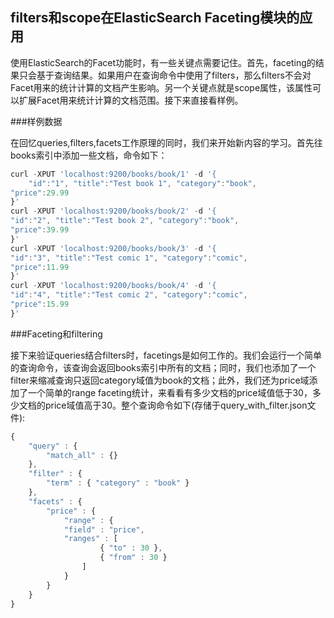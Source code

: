 ## filters和scope在ElasticSearch Faceting模块的应用

使用ElasticSearch的Facet功能时，有一些关键点需要记住。首先，faceting的结果只会基于查询结果。如果用户在查询命令中使用了filters，那么filters不会对Facet用来的统计计算的文档产生影响。另一个关键点就是scope属性，该属性可以扩展Facet用来统计计算的文档范围。接下来直接看样例。

###样例数据

在回忆queries,filters,facets工作原理的同时，我们来开始新内容的学习。首先往books索引中添加一些文档，命令如下：
```javascript
curl -XPUT 'localhost:9200/books/book/1' -d '{
    "id":"1", "title":"Test book 1", "category":"book",
"price":29.99
}'
curl -XPUT 'localhost:9200/books/book/2' -d '{
"id":"2", "title":"Test book 2", "category":"book",
"price":39.99
}'
curl -XPUT 'localhost:9200/books/book/3' -d '{
"id":"3", "title":"Test comic 1", "category":"comic",
"price":11.99
}'
curl -XPUT 'localhost:9200/books/book/4' -d '{
"id":"4", "title":"Test comic 2", "category":"comic",
"price":15.99
}'
```

###Faceting和filtering

接下来验证queries结合filters时，facetings是如何工作的。我们会运行一个简单的查询命令，该查询会返回books索引中所有的文档；同时，我们也添加了一个filter来缩减查询只返回category域值为book的文档；此外，我们还为price域添加了一个简单的range faceting统计，来看看有多少文档的price域值低于30，多少文档的price域值高于30。整个查询命令如下(存储于query\_with_filter.json文件):
```javascript
{
    "query" : {
        "match_all" : {}
    },
    "filter" : {
        "term" : { "category" : "book" }
    },
    "facets" : {
        "price" : {
            "range" : {
            "field" : "price",
            "ranges" : [
                    { "to" : 30 },
                    { "from" : 30 }
                ]
            }
        }
    }
}
```

